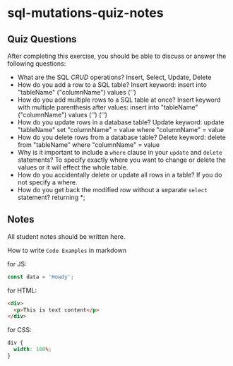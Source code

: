 # sql-mutations-quiz-notes

## Quiz Questions

After completing this exercise, you should be able to discuss or answer the following questions:

- What are the SQL _CRUD_ operations?
  Insert, Select, Update, Delete
- How do you add a row to a SQL table?
  Insert keyword:
  insert into "tableName" ("columnName")
  values ('')
- How do you add multiple rows to a SQL table at once?
  Insert keyword with multiple parenthesis after values:
  insert into "tableName" ("columnName")
  values ('')
  ('')
- How do you update rows in a database table?
  Update keyword:
  update "tableName"
  set "columnName" = value
  where "columnName" = value
- How do you delete rows from a database table?
  Delete keyword:
  delete
  from "tableName"
  where "columnName" = value
- Why is it important to include a `where` clause in your `update` and `delete` statements?
  To specify exactly where you want to change or delete the values or it will effect the whole table.
- How do you accidentally delete or update all rows in a table?
  If you do not specify a where.
- How do you get back the modified row without a separate `select` statement?
  returning \*;

## Notes

All student notes should be written here.

How to write `Code Examples` in markdown

for JS:

```javascript
const data = 'Howdy';
```

for HTML:

```html
<div>
  <p>This is text content</p>
</div>
```

for CSS:

```css
div {
  width: 100%;
}
```
